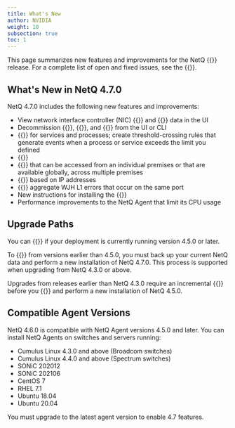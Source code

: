 ```yaml
---
title: What's New
author: NVIDIA
weight: 10
subsection: true
toc: 1
---
```


This page summarizes new features and improvements for the NetQ {{<version>}} release. For a complete list of open and fixed issues, see the {{<link title="NVIDIA NetQ 4.7 Release Notes" text="release notes">}}.

<!-- vale off -->
## What's New in NetQ 4.7.0
<!-- vale on -->
NetQ 4.7.0 includes the following new features and improvements:

- View network interface controller (NIC) {{<link title="NICs" text="telemetry">}} and {{<link title="NIC Inventory" text="inventory">}} data in the UI 
- Decommission {{<link title="Host Inventory/#decommission-a-host" text="hosts">}}, {{<link title="NIC Inventory/#decommission-a-nic" text="NICs">}}, and {{<link title="DPU Inventory/#decommission-a-dpu" text="DPUs">}} from the UI or CLI
- {{<link title="Switches/#view-cpu-and-memory-utilization-for-processes-and-services" text="Monitor CPU and memory utilization">}} for services and processes; create threshold-crossing rules that generate events when a process or service exceeds the limit you defined
- {{<link title="Switches/#view-queue-lengths-in-histograms" text="View queue lengths in the form of histograms">}}
- {{<link title="Focus Your Monitoring Using Workbenches" text="Create workbenches">}} that can be accessed from an individual premises or that are available globally, across multiple premises
- {{<link title="Configure and Monitor What Just Happened/#suppress-events-with-filters" text="Create WJH suppression rules">}} based on IP addresses 
- {{<link title="Configure and Monitor What Just Happened/#view-what-just-happened-metrics" text="">}} aggregate WJH L1 errors that occur on the same port
- New instructions for installing the {{<link title="Install NIC and DPU Agents" text="DOCA Telemetry Service on hosts and DPUs">}}
- Performance improvements to the NetQ Agent that limit its CPU usage

## Upgrade Paths

You can {{<link title="Upgrade NetQ" text="upgrade directly to NetQ 4.7.0">}} if your deployment is currently running version 4.5.0 or later.

To {{<link title="Upgrade NetQ" text="upgrade to NetQ 4.7.0">}} from versions earlier than 4.5.0, you must back up your current NetQ data and perform a new installation of NetQ 4.7.0. This process is supported when upgrading from NetQ 4.3.0 or above.

Upgrades from releases earlier than NetQ 4.3.0 require an incremental {{<exlink url="https://docs.nvidia.com/networking-ethernet-software/cumulus-netq-43/Installation-Management/Upgrade-NetQ/Upgrade-System/" text="upgrade to version 4.3.0">}} before you {{<link title="Upgrade NetQ" text="back up your data">}} and perform a new installation of NetQ 4.5.0.
## Compatible Agent Versions

NetQ 4.6.0 is compatible with NetQ Agent versions 4.5.0 and later. You can install NetQ Agents on switches and servers running:

- Cumulus Linux 4.3.0 and above (Broadcom switches)
- Cumulus Linux 4.4.0 and above (Spectrum switches)
- SONiC 202012
- SONiC 202106
- CentOS 7
- RHEL 7.1
- Ubuntu 18.04
- Ubuntu 20.04

You must upgrade to the latest agent version to enable 4.7 features.
